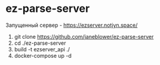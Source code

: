 # ez-parse-server
Запущенный сервер - https://ezserver.notjyn.space/

1) git clone https://github.com/janeblower/ez-parse-server
2) cd ./ez-parse-server
3) build -t ezserver_api	./
4) docker-compose up -d
